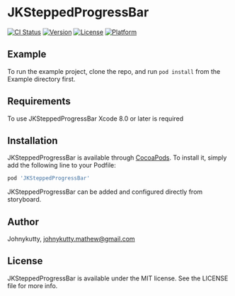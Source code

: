 # JKSteppedProgressBar

[![CI Status](http://img.shields.io/travis/jk/JKSteppedProgressBar.svg?style=flat)](https://travis-ci.org/jk/JKSteppedProgressBar)
[![Version](https://img.shields.io/cocoapods/v/JKSteppedProgressBar.svg?style=flat)](http://cocoapods.org/pods/JKSteppedProgressBar)
[![License](https://img.shields.io/cocoapods/l/JKSteppedProgressBar.svg?style=flat)](http://cocoapods.org/pods/JKSteppedProgressBar)
[![Platform](https://img.shields.io/cocoapods/p/JKSteppedProgressBar.svg?style=flat)](http://cocoapods.org/pods/JKSteppedProgressBar)

## Example

To run the example project, clone the repo, and run `pod install` from the Example directory first.

## Requirements
To use JKSteppedProgressBar Xcode 8.0 or later is required

## Installation
JKSteppedProgressBar is available through [CocoaPods](http://cocoapods.org). To install
it, simply add the following line to your Podfile:

```ruby
pod 'JKSteppedProgressBar'
```
JKSteppedProgressBar can be added and configured directly from storyboard. 


## Author

Johnykutty, johnykutty.mathew@gmail.com

## License

JKSteppedProgressBar is available under the MIT license. See the LICENSE file for more info.

